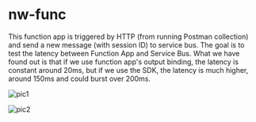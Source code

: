 # nw-func

This function app is triggered by HTTP (from running Postman collection) and send a new message (with session ID) to service bus. The goal is to test the latency between Function App and Service Bus.
What we have found out is that if we use function app's output binding, the latency is constant around 20ms, but if we use the SDK, the latency is much higher, around 150ms and could burst over 200ms.

![pic1](https://user-images.githubusercontent.com/15071173/140669043-dd330ee9-25ba-47d2-81bc-c85de2cae77a.png)

![pic2](https://user-images.githubusercontent.com/15071173/140669050-9a508ace-0872-4a48-887e-7ceffc9deb8e.png)
